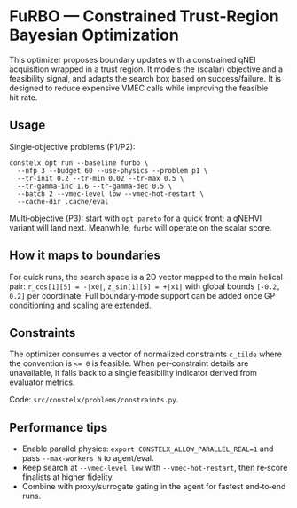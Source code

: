 # FuRBO — Constrained Trust‑Region Bayesian Optimization

This optimizer proposes boundary updates with a constrained qNEI acquisition
wrapped in a trust region. It models the (scalar) objective and a feasibility
signal, and adapts the search box based on success/failure. It is designed to
reduce expensive VMEC calls while improving the feasible hit‑rate.

## Usage

Single‑objective problems (P1/P2):

```
constelx opt run --baseline furbo \
  --nfp 3 --budget 60 --use-physics --problem p1 \
  --tr-init 0.2 --tr-min 0.02 --tr-max 0.5 \
  --tr-gamma-inc 1.6 --tr-gamma-dec 0.5 \
  --batch 2 --vmec-level low --vmec-hot-restart \
  --cache-dir .cache/eval
```

Multi‑objective (P3): start with `opt pareto` for a quick front; a qNEHVI
variant will land next. Meanwhile, `furbo` will operate on the scalar score.

## How it maps to boundaries

For quick runs, the search space is a 2D vector mapped to the main helical
pair: `r_cos[1][5] = -|x0|`, `z_sin[1][5] = +|x1|` with global bounds
`[-0.2, 0.2]` per coordinate. Full boundary‑mode support can be added once
GP conditioning and scaling are extended.

## Constraints

The optimizer consumes a vector of normalized constraints `c_tilde` where the
convention is `<= 0` is feasible. When per‑constraint details are unavailable,
it falls back to a single feasibility indicator derived from evaluator metrics.

Code: `src/constelx/problems/constraints.py`.

## Performance tips

- Enable parallel physics: `export CONSTELX_ALLOW_PARALLEL_REAL=1` and
  pass `--max-workers N` to agent/eval.
- Keep search at `--vmec-level low` with `--vmec-hot-restart`, then re‑score
  finalists at higher fidelity.
- Combine with proxy/surrogate gating in the agent for fastest end‑to‑end runs.


